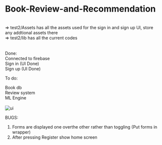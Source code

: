 # Book-Review-and-Recommendation

<br>
=> test2/Assets has all the assets used for the sign in and sign up UI, store any addtional assets there <br>
=> test2/lib has all the current codes <br>
<br>
<br>
Done:<br>
Connected to firebase <br>
Sign in (UI Done)<br>
Sign up (UI Done)<br>


To do:<br>

Book db<br>
Review system<br>
ML Engine<br> <br>
![ui](https://user-images.githubusercontent.com/81677957/133871803-ca7a7c3f-e8bb-498d-9b98-668023199d14.png)





BUGS:<br>
1. Forms are displayed one overthe other rather than toggling (Put forms in wrapper)
2. After pressing Register show home screen
